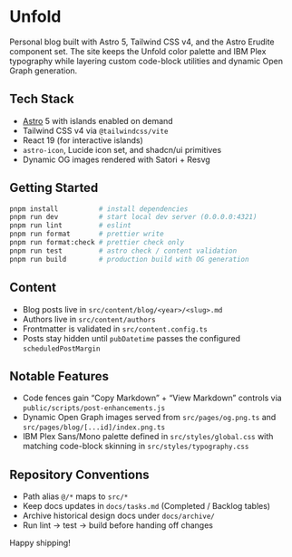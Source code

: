 # Unfold

Personal blog built with Astro 5, Tailwind CSS v4, and the Astro Erudite component set. The site keeps the Unfold color palette and IBM Plex typography while layering custom code-block utilities and dynamic Open Graph generation.

## Tech Stack

- [Astro](https://astro.build/) 5 with islands enabled on demand
- Tailwind CSS v4 via `@tailwindcss/vite`
- React 19 (for interactive islands)
- `astro-icon`, Lucide icon set, and shadcn/ui primitives
- Dynamic OG images rendered with Satori + Resvg

## Getting Started

```bash
pnpm install          # install dependencies
pnpm run dev          # start local dev server (0.0.0.0:4321)
pnpm run lint         # eslint
pnpm run format       # prettier write
pnpm run format:check # prettier check only
pnpm run test         # astro check / content validation
pnpm run build        # production build with OG generation
```

## Content

- Blog posts live in `src/content/blog/<year>/<slug>.md`
- Authors live in `src/content/authors`
- Frontmatter is validated in `src/content.config.ts`
- Posts stay hidden until `pubDatetime` passes the configured `scheduledPostMargin`

## Notable Features

- Code fences gain “Copy Markdown” + “View Markdown” controls via `public/scripts/post-enhancements.js`
- Dynamic Open Graph images served from `src/pages/og.png.ts` and `src/pages/blog/[...id]/index.png.ts`
- IBM Plex Sans/Mono palette defined in `src/styles/global.css` with matching code-block skinning in `src/styles/typography.css`

## Repository Conventions

- Path alias `@/*` maps to `src/*`
- Keep docs updates in `docs/tasks.md` (Completed / Backlog tables)
- Archive historical design docs under `docs/archive/`
- Run lint → test → build before handing off changes

Happy shipping!
